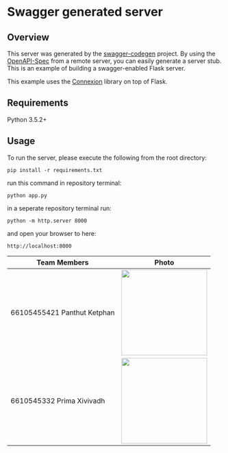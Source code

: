 # Swagger generated server

## Overview

This server was generated by the [swagger-codegen](https://github.com/swagger-api/swagger-codegen) project. By using the
[OpenAPI-Spec](https://github.com/swagger-api/swagger-core/wiki) from a remote server, you can easily generate a server stub.  This
is an example of building a swagger-enabled Flask server.

This example uses the [Connexion](https://github.com/zalando/connexion) library on top of Flask.

## Requirements

Python 3.5.2+

## Usage

To run the server, please execute the following from the root directory:

```
pip install -r requirements.txt
```

run this command in repository terminal:

```
python app.py
```

in a seperate repository terminal run:

```
python -m http.server 8000
```

and open your browser to here:

```
http://localhost:8000
```

| Team Members                                                   | Photo                                                |
|---------------------------------------------------------------|--------------------------------------------------------|
| 66105455421 Panthut Ketphan            | <img src="Enemy/_Previews/Fighter.gif" width="200">   |
| 6610545332 Prima Xivivadh      | <img src="Enemy/_Previews/Battlecruiser.gif" width="200"> |
